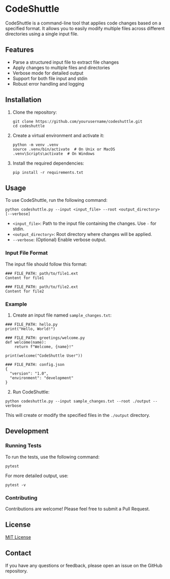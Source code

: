# CodeShuttle

CodeShuttle is a command-line tool that applies code changes based on a specified format. It allows you to easily modify multiple files across different directories using a single input file.

## Features

- Parse a structured input file to extract file changes
- Apply changes to multiple files and directories
- Verbose mode for detailed output
- Support for both file input and stdin
- Robust error handling and logging

## Installation

1. Clone the repository:
   ```
   git clone https://github.com/yourusername/codeshuttle.git
   cd codeshuttle
   ```

2. Create a virtual environment and activate it:
   ```
   python -m venv .venv
   source .venv/bin/activate  # On Unix or MacOS
   .venv\Scripts\activate  # On Windows
   ```

3. Install the required dependencies:
   ```
   pip install -r requirements.txt
   ```

## Usage

To use CodeShuttle, run the following command:

```
python codeshuttle.py --input <input_file> --root <output_directory> [--verbose]
```

- `<input_file>`: Path to the input file containing the changes. Use `-` for stdin.
- `<output_directory>`: Root directory where changes will be applied.
- `--verbose`: (Optional) Enable verbose output.

### Input File Format

The input file should follow this format:

```
### FILE_PATH: path/to/file1.ext
Content for file1

### FILE_PATH: path/to/file2.ext
Content for file2
```

### Example

1. Create an input file named `sample_changes.txt`:

```
### FILE_PATH: hello.py
print("Hello, World!")

### FILE_PATH: greetings/welcome.py
def welcome(name):
    return f"Welcome, {name}!"

print(welcome("CodeShuttle User"))

### FILE_PATH: config.json
{
  "version": "1.0",
  "environment": "development"
}
```

2. Run CodeShuttle:

```
python codeshuttle.py --input sample_changes.txt --root ./output --verbose
```

This will create or modify the specified files in the `./output` directory.

## Development

### Running Tests

To run the tests, use the following command:

```
pytest
```

For more detailed output, use:

```
pytest -v
```

### Contributing

Contributions are welcome! Please feel free to submit a Pull Request.

## License

[MIT License](LICENSE)

## Contact

If you have any questions or feedback, please open an issue on the GitHub repository.